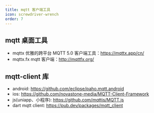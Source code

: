 ```yaml
---
title: mqtt 客户端工具
icon: screwdriver-wrench
order: 7
---
```


## mqtt 桌面工具
- mqttx 优雅的跨平台 MQTT 5.0 客户端工具：https://mqttx.app/cn/
- mqttx.fx mqtt 客户端：http://mqttfx.org/

## mqtt-client 库
- android: https://github.com/eclipse/paho.mqtt.android
- ios: https://github.com/novastone-media/MQTT-Client-Framework
- js(uniapp、小程序): https://github.com/mqttjs/MQTT.js
- dart mqtt client: https://pub.dev/packages/mqtt_client

